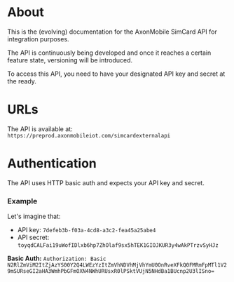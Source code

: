 # About
This is the (evolving) documentation for the AxonMobile SimCard API for integration purposes.

The API is continuously being developed and once it reaches a certain feature state, versioning will be introduced.

To access this API, you need to have your designated API key and secret at the ready.

# URLs

The API is available at: `https://preprod.axonmobileiot.com/simcardexternalapi`

# Authentication

The API uses HTTP basic auth and expects your API key and secret.

### Example

Let's imagine that: 
* API key: `7defeb3b-f03a-4cd8-a3c2-fea45a25abe4`
* API secret: `toyqdCALFai19uWofIDlxb6hp7ZhOlaf9sx5hTEK1GIOJKUR3y4wAkPTrzvSyHJz`

**Basic Auth:** `Authorization: Basic N2RlZmViM2ItZjAzYS00Y2Q4LWEzYzItZmVhNDVhMjVhYmU0OnRveXFkQ0FMRmFpMTl1V29mSURseGI2aHA3WmhPbGFmOXN4NWhURUsxR0lPSktVUjN5NHdBa1BUcnp2U3lISno=`
